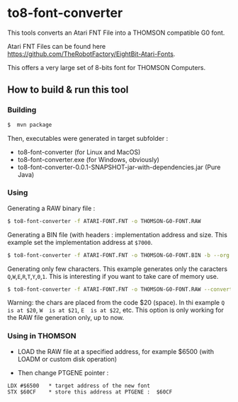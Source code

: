 # to8-font-converter

This tools converts an Atari FNT File into a THOMSON compatible G0 font.

Atari FNT Files can be found here <https://github.com/TheRobotFactory/EightBit-Atari-Fonts>.

This offers a very large set of 8-bits font for THOMSON Computers.

## How to build & run this tool

### Building

```bash
$  mvn package
```

Then, executables were generated in target subfolder :
- to8-font-converter (for Linux and MacOS)
- to8-font-converter.exe (for Windows, obviously)
- to8-font-converter-0.0.1-SNAPSHOT-jar-with-dependencies.jar (Pure Java)

### Using

Generating a RAW binary file :

```bash
$ to8-font-converter -f ATARI-FONT.FNT -o THOMSON-G0-FONT.RAW
```

Generating a BIN file (with headers : implementation address and size. This example set the implementation address at `$7000`.

```bash
$ to8-font-converter -f ATARI-FONT.FNT -o THOMSON-G0-FONT.BIN -b --org 7000
```

Generating only few characters. This example generates only the caracters `Q`,`W`,`E`,`R`,`T`,`Y`,`0`,`1`. This is interesting if you want to take care of memory use. 

```bash
$ to8-font-converter -f ATARI-FONT.FNT -o THOMSON-G0-FONT.RAW --convert-only=QWERTY01
```

Warning: the chars are placed from the code $20 (space). In thi example `Q  is at $20`, `W  is at $21`, `E  is at $22`, etc.
This option is only working for the RAW file generation only, up to now.


### Using in THOMSON

- LOAD the RAW file at a specified address, for example $6500 (with LOADM or custom disk operation)

- Then change PTGENE pointer : 

```
LDX #$6500   * target address of the new font
STX $60CF    * store this address at PTGENE :  $60CF
```

